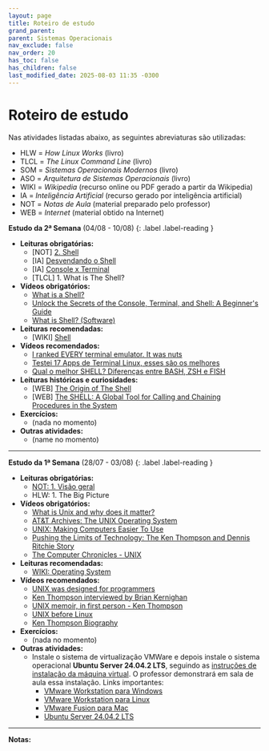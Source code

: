 ```yaml
---
layout: page
title: Roteiro de estudo
grand_parent:
parent: Sistemas Operacionais
nav_exclude: false
nav_order: 20
has_toc: false
has_children: false
last_modified_date: 2025-08-03 11:35 -0300
---
```


# Roteiro de estudo

Nas atividades listadas abaixo, as seguintes abreviaturas são utilizadas:

- HLW = *How Linux Works* (livro)
- TLCL = *The Linux Command Line* (livro)
- SOM = *Sistemas Operacionais Modernos* (livro)
- ASO = *Arquitetura de Sistemas Operacionais* (livro)
- WIKI = *Wikipedia* (recurso online ou PDF gerado a partir da Wikipedia)
- IA = *Inteligência Artificial* (recurso gerado por inteligência artificial)
- NOT = *Notas de Aula* (material preparado pelo professor)
- WEB = *Internet* (material obtido na Internet)

**Estudo da 2ª Semana**<a id="re02sem"></a> (04/08 - 10/08)
{: .label .label-reading }

- **Leituras obrigatórias:**
  - [NOT] [2. Shell](/assets/disciplinas/so/2025_2/02_shell.pdf)
  - [IA] [Desvendando o
    Shell](/assets/disciplinas/so/2025_2/shell_definicoes.pdf)
  - [IA] [Console x
    Terminal](/assets/disciplinas/so/2025_2/console_terminal.pdf)
  - [TLCL] 1. What is The Shell?
- **Vídeos obrigatórios:**
  - [What is a Shell?](https://www.youtube.com/watch?v=-qLrgCFynzE)
  - [Unlock the Secrets of the Console, Terminal, and Shell: A Beginner's
    Guide](https://www.youtube.com/watch?v=LdJkq8D11fU)
  - [What is Shell? (Software)](https://www.youtube.com/watch?v=zskFbzsZu8s)
- **Leituras recomendadas:**
  - [WIKI] [Shell](/assets/disciplinas/so/2025_2/wiki_shell.pdf)
- **Vídeos recomendados:**
  - [I ranked EVERY terminal emulator. It was
    nuts](https://www.youtube.com/watch?v=WxzYtdIcHnQ)
  - [Testei 17 Apps de Terminal Linux, esses são os
    melhores](https://www.youtube.com/watch?v=9_zKHrQZ7BI)
  - [Qual o melhor SHELL? Diferenças entre BASH, ZSH e
    FISH](https://www.youtube.com/watch?v=vE0McEujAGk)
- **Leituras históricas e curiosidades:**
  - [WEB] [The Origin of The
    Shell](/assets/disciplinas/so/2025_2/the_origin_of_the_shell.pdf)
  - [WEB] [The SHELL: A Global Tool for Calling and Chaining Procedures in the
    System](/assets/disciplinas/so/2025_2/the_shell.pdf)
- **Exercícios:**
  - (nada no momento)
- **Outras atividades:**
  - (name no momento)

---

**Estudo da 1ª Semana**<a id="re01sem"></a> (28/07 - 03/08)
{: .label .label-reading }

- **Leituras obrigatórias:**
  - [NOT: 1. Visão geral](/assets/disciplinas/so/2025_2/01_visao_geral.pdf)
  - HLW: 1. The Big Picture
- **Vídeos obrigatórios:**
  - [What is Unix and why does it
    matter?](https://www.youtube.com/watch?v=UVyKkcPoRb8)
  - [AT&T Archives: The UNIX Operating
    System](https://www.youtube.com/watch?v=tc4ROCJYbm0)
  - [UNIX: Making Computers Easier To
    Use](https://www.youtube.com/watch?v=XvDZLjaCJuw)
  - [Pushing the Limits of Technology: The Ken Thompson and Dennis Ritchie
    Story](https://www.youtube.com/watch?v=g3jOJfrOknA)
  - [The Computer Chronicles -
    UNIX](https://www.youtube.com/watch?v=0DdoGPav3fc)
- **Leituras recomendadas:**
  - [WIKI: Operating
    System](/assets/disciplinas/so/2025_2/operating_system.pdf)
- **Vídeos recomendados:**
  - [UNIX was designed for
    programmers](https://www.youtube.com/watch?v=v0ON23Y4W68)
  - [Ken Thompson interviewed by Brian
    Kernighan](https://www.youtube.com/watch?v=EY6q5dv_B-o)
  - [UNIX memoir, in first person - Ken
    Thompson](https://www.youtube.com/watch?v=xKNaCzdn6sY)
  - [UNIX before Linux](https://www.youtube.com/watch?v=pzf3VlKNLiI)
  - [Ken Thompson Biography](https://www.youtube.com/watch?v=Qu8g5NTN9iI)
- **Exercícios:**
  - (nada no momento)
- **Outras atividades:**
  - Instale o sistema de virtualização VMWare e depois instale o sistema
    operacional **Ubuntu Server 24.04.2 LTS**, seguindo as [instruções de
    instalação da máquina
    virtual](/assets/disciplinas/so/maqvirt/instalacao_ubuntu_server.pdf). O
    professor demonstrará em sala de aula essa instalação. Links importantes:
    - [VMware Workstation para Windows](https://we.tl/t-yPf30kB9zM)
    - [VMware Workstation para Linux](https://we.tl/t-xZYdNF5UwO)
    - [VMware Fusion para Mac](https://we.tl/t-4LBS8cJEiu)
    - [Ubuntu Server 24.04.2 LTS](https://we.tl/t-fnlMrN7yv1)

<!--

  - [30 Comandos do Terminal Linux BÁSICOS que você PRECISA SABER para ser um
    HACKER](https://www.youtube.com/watch?v=QZ2nyxzZXPY)

  - [UNIX memoir, in first person - Ken
    Thompson](https://www.youtube.com/watch?v=xKNaCzdn6sY)
    
    https://www.youtube.com/watch?v=HADp3emVABg
    
    https://www.youtube.com/watch?v=AEsdyAeumVQ
    
    https://www.youtube.com/watch?v=79IBT04qeZ4
    
    https://www.youtube.com/watch?v=nS-0Vrmok6Y
    
    https://www.youtube.com/watch?v=_2NI6t2r_Hs
    
    https://www.youtube.com/watch?v=XuzeagzQwRs
    
    https://www.youtube.com/watch?v=Ffh3DRFzRL0
    
    https://www.youtube.com/watch?v=l03CF9_078I
    
    https://www.youtube.com/watch?v=wqI7MrtxPnk
    
    https://www.youtube.com/watch?v=ECCr_KFl41E
    
    https://www.youtube.com/watch?v=tt2nHK0oaSg
    
    

**Estudo da 11ª Semana**<a id="re11sem"></a> (14/04 - 20/04)
{: .label .label-reading }

Nesta semana faremos exercícios sobre a transformação de um código em alto
nível, na linguagem C, para o assembly RISC-V correspondente e, depois, sobre a
transformação do assembly para o binário correspondente.

- **Exercícios:**
  - [Exercício Assembly
    RISC-V](/assets/disciplinas/arqcomp1/20251/exercicio_assembly.pdf)

---

**Estudo da 10ª Semana**<a id="re10sem"></a> (07/04 - 13/04)
{: .label .label-reading }

Começaremos nosso estudo da arquitetura dos processadores, utilizando como
modelo de estudo a arquitetura RISC-V! Também faremos uma breve revisão sobre a
representação numérica nos computadores.

- **Leituras obrigatórias:**
  - [Notas de aula: Capítulo 2a](/assets/disciplinas/arqcomp1/20251/cap02a.pdf)
  - [Notas de aula: Capítulo 2b](/assets/disciplinas/arqcomp1/20251/cap02b.pdf)
  - [Notas de aula: Capítulo 2c](/assets/disciplinas/arqcomp1/20251/cap02c.pdf)

---

**Estudo da 9ª Semana**<a id="re9sem"></a> (31/03 - 06/04)
{: .label .label-reading }

As aulas desta semana foram canceladas por motivo de doença do professor.

---

**Estudo da 8ª Semana**<a id="re8sem"></a> (24/03 - 30/03)
{: .label .label-reading }

Nesta semana finalizaremos o estudo sobre a performance dos processadores e
compreenderemos a interação entre as métricas do usuário e as métricas do
projetista de hardware.

- **Vídeos obrigatórios:**
  - [Fast Inverse Square Root — A Quake III
    Algorithm](https://www.youtube.com/watch?v=p8u_k2LIZyo)
  - [The Fast Inverse Square Root -- 0x5f3759df
    explained!](https://www.youtube.com/watch?v=NCuf2tjUsAY)
  - Se você tiver curiosidade e quiser aprender em (muito!) maior
    profundidade, assista à playlist: [Understand Fast Inverse Square
    Root](https://youtube.com/playlist?list=PLkd5S9lUKlOA3MpiTj9owaJqHBjR8fh2o&si=4Y1BVwZMnn7dp5D0)
- **Leituras obrigatórias:**
  - [Notas de aula: Capítulo 1-c](/assets/disciplinas/arqcomp1/20251/cap01c.pdf)
- **Leituras recomendadas:**
  - [Origin of Quake3's Fast
    InvSqrt](https://www.beyond3d.com/content/articles/8/)
  - [Fast Inverse Square
    Root](https://www.lomont.org/papers/2003/InvSqrt.pdf)
  - [Understanding Quake’s Fast Inverse Square
    Root](https://betterexplained.com/articles/understanding-quakes-fast-inverse-square-root/)
  - [Fast Inverse Square
    Root](https://en.wikipedia.org/wiki/Fast_inverse_square_root)

---

**Estudo da 7ª Semana**<a id="re7sem"></a> (17/03 - 23/03)
{: .label .label-reading }

Nesta semana nosso objetivo é entender os grandes sub-sistemas que formam um
computador (entrada, saída, memória, controle e datapath). Também estudaremos as
tecnologias de construção de processadores e memórias, e começaremos o estudo
sobre a performance dos processadores.

- **Vídeos obrigatórios:**
  - [Documentário Transistores - parte
    01](https://www.youtube.com/watch?v=nP9loZiQ8ZU) 
  - [Documentário Transistores - parte
    02](https://www.youtube.com/watch?v=VZkJD_MD7Qs) 
  - [Documentário Transistores - parte
    03](https://www.youtube.com/watch?v=jtJStZn-P_M)
  - [Transístor Explicado](https://www.youtube.com/watch?v=JROzWgqDZrQ)
  - [A peça que encolheu o
    computador](https://www.youtube.com/watch?v=sS7r7a-6SO0)
  - [A história do transístor](https://www.youtube.com/watch?v=fmuIEI2mBlM)
  - [A maior invenção da
    humanidade](https://www.youtube.com/watch?v=vYIVtOB-4xQ&t)
  - [Como um transístor funciona?](https://www.youtube.com/watch?v=IcrBqCFLHIY)
  - [A criação dos processadores
    explicada](https://www.youtube.com/watch?v=CiMnb06C4po) 
  - [Veja como é feito um chip](https://www.youtube.com/watch?v=AuUOrrW8YOU)
  - [Como os microchips são
    feitos?](https://www.youtube.com/watch?v=Xos17z1sn3Y)
- **Leituras obrigatórias:**
  - [Notas de aula: Capítulo 1-b](/assets/disciplinas/arqcomp1/20251/cap01b.pdf)
  - [Notas de aula: Capítulo 1-c](/assets/disciplinas/arqcomp1/20251/cap01c.pdf)
- **Leituras recomendadas:**
  - CSAPP: "*Chapter 1: A Tour of Computer Systems*"
  - Dennis M. Ritchie: "[The Development of the C
    Language](https://csapp.cs.cmu.edu/3e/docs/chistory.html)"
- **Exercícios:**
  - (em breve)

---

**Estudo da 6ª Semana**<a id="re6sem"></a> (10/03 - 16/03)
{: .label .label-reading }

Finalizaremos nesta semana nosso estudo aprofundado sobre a representação de
números e começaremos a estudar mais diretamente a arquitetura e organização de
computadores. Nosso interesse agora é entender as principais abstrações
computacionais e as grandes idéias da computação que nos permitiram criar o
hardware. Também começaremos a entender a interface entre o software e o
hardware.

- **Leituras obrigatórias:**
  - [Notas de aula: Capítulo 1-a](/assets/disciplinas/arqcomp1/20251/cap01a.pdf)
- **Leituras recomendadas:**
  - CSAPP: "*Chapter 1: A Tour of Computer Systems*"
  - Dennis M. Ritchie: "[The Development of the C
    Language](https://csapp.cs.cmu.edu/3e/docs/chistory.html)"

---

**Estudo da 5ª Semana**<a id="re5sem"></a> (03/03 - 09/03)
{: .label .label-reading }

Nesta semana não teremos aula devido ao feriado de carnaval mas, mesmo assim,
você deve terminar de fazer o Diário nº 1!

- **Exercícios:**
  - [Diário de Aprendizagem n.º
    1](/assets/disciplinas/arqcomp1/20251/diario_1.pdf): termine de responder o 
    **Diário de Aprendizagem n.º 1**. Faça as perguntas de nº 131 até 160. A
    data de entrega será no dia 12/03.


**Estudo da 4ª Semana**<a id="re4sem"></a> (24/02 - 02/03)
{: .label .label-reading }

Nesta semana continuaremos nosso estudo aprofundado sobre a representação de
números no computador. Em especial veremos: representação de binários negativos,
representação de binários fracionários e notação BCD.

- **Vídeos obrigatórios:**
  - [Conversão entre bases
    numéricas](https://www.youtube.com/watch?v=7u4lJQE2xOk)
  - [Conceitos fundamentais sobre representação
    numérica](https://www.youtube.com/watch?v=MxdbxybOlmE)
  - [Representação de inteiros negativos em
    binário](https://www.youtube.com/watch?v=gLBV2iU_EbM)
  - [Representação de números fracionários em
    binário](https://www.youtube.com/watch?v=QdOMYMvn2h8)
  - [BCD e expansão do sinal](https://www.youtube.com/watch?v=8Tl0I2Ihc0w)
- **Leituras obrigatórias:**
  - No site da [CR6.100B](https://www.computacaoraiz.com.br/cr6100b/) você pode
    fazer o download de todos os slides do material dos vídeos obrigatórios
    listados acima. Faça o download e estude esse material.
- **Leituras recomendadas:**
  - CSAPP: ler o "*Chapter 2: Representing and Manipulating Information*"
  - CSAPP Web Asides:
    - [DATA:BOOL](http://csapp.cs.cmu.edu/3e/waside/waside-boolean.pdf):
      *Boolean algebra and Boolean rings*
    - [DATA:TMIN](http://csapp.cs.cmu.edu/3e/waside/waside-tmin.pdf): *Writing
      TMin in C*
    - [DATA:TNEG](http://csapp.cs.cmu.edu/3e/waside/waside-tneg.pdf): *Bit-level
      representation of two's complement negation*
- **Exercícios:**
  - [Diário de Aprendizagem n.º
    1](/assets/disciplinas/arqcomp1/20251/diario_1.pdf): continue a responder o 
    **Diário de Aprendizagem n.º 1**. Faça as perguntas de nº 81 até 130 (as
    demais perguntas serão respondidas nas próximas semanas). A data de entrega
    ainda será definida.
  
---

**Estudo da 3ª Semana**<a id="re3sem"></a> (17/02 - 23/02)
{: .label .label-reading }

Nesta semana continuaremos nosso estudo aprofundado sobre a representação de
números no computador. Em especial veremos: conversão entre as diversas bases
numéricas, outros conceitos fundamentais sobre representação numérica,
aritmética binária (adição, subtração, multiplicação e divisão) e as diferentes
notações para a representação de binários negativos.

- **Vídeos obrigatórios:**
  - [Conversão entre bases
    numéricas](https://www.youtube.com/watch?v=7u4lJQE2xOk)
  - [Conceitos fundamentais sobre representação
    numérica](https://www.youtube.com/watch?v=MxdbxybOlmE)
  - [Representação de inteiros negativos em
    binário](https://www.youtube.com/watch?v=gLBV2iU_EbM)
  - [Representação de números fracionários em
    binário](https://www.youtube.com/watch?v=QdOMYMvn2h8)
  - [BCD e expansão do sinal](https://www.youtube.com/watch?v=8Tl0I2Ihc0w)
- **Leituras obrigatórias:**
  - No site da [CR6.100B](https://www.computacaoraiz.com.br/cr6100b/) você pode
    fazer o download de todos os slides do material dos vídeos obrigatórios
    listados acima. Faça o download e estude esse material.
- **Leituras recomendadas:**
  - CSAPP: ler o "*Chapter 2: Representing and Manipulating Information*"
  - CSAPP Web Asides:
    - [DATA:BOOL](http://csapp.cs.cmu.edu/3e/waside/waside-boolean.pdf):
      *Boolean algebra and Boolean rings*
    - [DATA:TMIN](http://csapp.cs.cmu.edu/3e/waside/waside-tmin.pdf): *Writing
      TMin in C*
    - [DATA:TNEG](http://csapp.cs.cmu.edu/3e/waside/waside-tneg.pdf): *Bit-level
      representation of two's complement negation*
- **Exercícios:**
  - [Diário de Aprendizagem n.º
    1](/assets/disciplinas/arqcomp1/20251/diario_1.pdf): faça o download e
    imprima o **Diário de Aprendizagem n.º 1**, com exercícios sobre
    representação de dados. Faça as perguntas de nº 1 até 80 (as demais
    perguntas serão respondidas nas próximas semanas). A data de entrega ainda
    será definida.

---

**Estudo da 2ª Semana**<a id="re2sem"></a> (10/02 - 16/02)
{: .label .label-reading }

Nesta semana continuaremos nosso estudo sobre a representação de dados no
computador, começando com representação textual (ASCII e Unicode), cores,
imagens, áudio e vídeo. Depois faremos um estudo aprofundado da representação
numérica: conversão entre bases, conceitos importantes, números negativos,
números fracionários e BCD.

- **Vídeos obrigatórios:**
  - [Representação de dados](https://www.youtube.com/watch?v=8T_hJhYg4R0)
  - [Conversão entre bases
    numéricas](https://www.youtube.com/watch?v=7u4lJQE2xOk)
  - [Conceitos fundamentais sobre representação
    numérica](https://www.youtube.com/watch?v=MxdbxybOlmE)
  - [Representação de inteiros negativos em
    binário](https://www.youtube.com/watch?v=gLBV2iU_EbM)
  - [Representação de números fracionários em
    binário](https://www.youtube.com/watch?v=QdOMYMvn2h8)
  - [BCD e expansão do sinal](https://www.youtube.com/watch?v=8Tl0I2Ihc0w)
- **Leituras obrigatórias:**
  - No site da [CR6.100B](https://www.computacaoraiz.com.br/cr6100b/) você pode
    fazer o download de todos os slides do material dos vídeos obrigatórios
    listados acima. Faça o download e estude esse material.
- **Leituras recomendadas:**
  - CSAPP: ler o "*Chapter 2: Representing and Manipulating Information*"
  - CSAPP Web Asides:
    - [DATA:BOOL](http://csapp.cs.cmu.edu/3e/waside/waside-boolean.pdf):
      *Boolean algebra and Boolean rings*
    - [DATA:TMIN](http://csapp.cs.cmu.edu/3e/waside/waside-tmin.pdf): *Writing
      TMin in C*
    - [DATA:TNEG](http://csapp.cs.cmu.edu/3e/waside/waside-tneg.pdf): *Bit-level
      representation of two's complement negation*
- **Exercícios:**
  - (em breve)
- **Outras atividades:**
  - (em breve)


**Estudo da 1ª Semana**<a id="re1sem"></a> (03/02 - 09/02)
{: .label .label-reading }
Nesta semana começaremos uma rápida revisão sobre computação em geral (e ciência
da computação em particular). Faremos uma revisão sobre conhecimento declarativo
e imperativo, o papel a ciência da computação e começaremos a aprender como
representar dados no computador (números, texto, sons, imagens, vídeos, etc).

- **Vídeos obrigatórios:**
  - [Apresentação da CR6.100B](https://www.youtube.com/watch?v=eyph1kcLnVw)
  - [Motivação e diferenças com a
    CS50](https://www.youtube.com/watch?v=d7uDtdECwGg)
  - [Como fazer a CR6.100B](https://www.youtube.com/watch?v=an7aEc5du0o)
  - [Unidade 0: Introdução à
    CR6.100B](https://www.youtube.com/watch?v=-aY8U8s5Kv4)
  - [Unidade 1: Computação - Parte 0: visão
    geral](https://www.youtube.com/watch?v=XbuHXSoKZOM)
  - [Unidade 1: Computação - Parte 1: representação de
    dados](https://www.youtube.com/watch?v=8T_hJhYg4R0)
- **Leituras obrigatórias:**
  - No site da [CR6.100B](https://www.computacaoraiz.com.br/cr6100b/) você pode
    fazer o download de todos os slides do material dos vídeos obrigatórios
    listados acima. Faça o download e estude esse material.
- **Leituras recomendadas:**
  - [C Programming](/assets/disciplinas/arqcomp1/c_programming.pdf) (PDF): se
    você não tem uma boa base na linguagem C ou se precisa de uma revisão
    rápida, este arquivo é o PDF do "Anexo C" do livro *Digital Design and
    Computer Architecture* (também [disponível
    online](https://booksite.elsevier.com/9780128000564/index.php)). Estude esse
    material para aprender/revisar programação C.
- **Leituras adicionais sugeridas:**
  - [Compiler, Assembler, Linker and Loader: A Brief
    Story](https://www.tenouk.com/ModuleW.html)
  - [UNIX/Linux Tutorial for
    Beginners](https://info-ee.surrey.ac.uk/Teaching/Unix/) 
  - [Linux Commands Cheat
    Sheet](https://www.websentra.com/linux-commands-cheat-sheet/)
  - [C Reference](https://en.cppreference.com/w/c)
  - [C Programming
    Tutorial](http://www.cprogramming.com/tutorial/c-tutorial.html)

---

**Estudo da 2ª Semana**<a id="re2sem"></a> (05/08 - 11/08)
{: .label .label-reading }
- **Leituras obrigatórias:**
  - [Notas de aula: revisão de C](/assets/disciplinas/arqcomp1/capitulo01.pdf)
    (Capítulo 1 do livro Programming Abstractions in C)
  - [Unidade 0: Introdução à
    CR6.100B](https://www.computacaoraiz.com.br/cr6100b/unidades/0/) 
- **Vídeos obrigatórios:**
  - [Unidade 0: Introdução à
    CR6.100B](https://www.youtube.com/watch?v=-aY8U8s5Kv4) 
- **Leituras recomendadas:**
  - [C Programming](/assets/disciplinas/arqcomp1/c_programming.pdf) (PDF): este
    arquivo é o PDF do "Anexo C" do livro *Digital Design and Computer
    Architecture* (também [disponível
    online](https://booksite.elsevier.com/9780128000564/index.php))
- **Leituras adicionais sugeridas:**
  - [Compiler, Assembler, Linker and Loader: A Brief
    Story](https://www.tenouk.com/ModuleW.html) 
  - [UNIX/Linux Tutorial for
    Beginners](https://info-ee.surrey.ac.uk/Teaching/Unix/) 
  - [Linux Commands Cheat
    Sheet](https://www.websentra.com/linux-commands-cheat-sheet/) 
  - [C Programming
    Tutorial](http://www.cprogramming.com/tutorial/c-tutorial.html)
- **Exercícios obrigatórios:**
  - [Lista de Exercícios n.º
    1](/assets/disciplinas/arqcomp1/20242/exercicio01.pdf)

---

**Estudo da 3ª Semana**<a id="re3sem"></a> (12/08 - 18/08)
{: .label .label-reading }
- **Leituras obrigatórias:**
  - Notas de aula:
    - [Motivação 1:
      Introdução](/assets/disciplinas/arqcomp1/20242/1_motivacao.pdf)
    - [Motivação 2: int não é
      Z](/assets/disciplinas/arqcomp1/20242/2_int_nao_e_z.pdf)
    - [Motivação 3: Olá,
      mundo!](/assets/disciplinas/arqcomp1/20242/3_ola_mundo.pdf)
    - [Motivação 4: Memória](/assets/disciplinas/arqcomp1/20242/4_memoria.pdf)
    - [Motivação 5: Entrada e
      Saída](/assets/disciplinas/arqcomp1/20242/5_entrada_saida_rede.pdf)
    - [Cap. 1: Abstrações e Tecnologias (1.1 até
      1.3)](/assets/disciplinas/arqcomp1/20242/cap01a.pdf) 
  - Outras:
    - [Unidade 1: Fundamentos da
      Computação](https://www.computacaoraiz.com.br/cr6100b/unidades/1/) 
- **Vídeos obrigatórios:**
  - Unidade 1: Fundamentos da Computação: assistir os seguintes vídeos
    (assista aos vídeos várias vezes até que você consiga entender tudo;
    na página da CR6.100B você pode fazer o download dos slides
    correspondentes a cada vídeo):
    - [Parte 0: Visão Geral](https://www.youtube.com/watch?v=XbuHXSoKZOM)
    - [Parte 1: O que é ciência da
      computação](https://www.youtube.com/watch?v=qzxw-Tm8UgI) 
    - [Parte 2: Representação de
      dados](https://www.youtube.com/watch?v=8T_hJhYg4R0) 
    - [Parte 2, Anexo 1: Conversão entre
      bases](https://www.youtube.com/watch?v=7u4lJQE2xOk) 
    - [Parte 2, Anexo 2: Outros
      conceitos](https://www.youtube.com/watch?v=MxdbxybOlmE) 
    - [Parte 2, Anexo 3: Binários
      negativos](https://www.youtube.com/watch?v=gLBV2iU_EbM) 
    - [Parte 2, Anexo 4: Binários
      fracionários](https://www.youtube.com/watch?v=QdOMYMvn2h8) 
    - [Parte 2, Anexo 5: BCD](https://www.youtube.com/watch?v=8Tl0I2Ihc0w)
- **Leituras recomendadas:**
  - (nada para essa semana)
- **Exercícios:**
  - (nada para essa semana)

---

**Estudo da 5ª Semana**<a id="re5sem"></a> (26/08 - 01/09)
{: .label .label-reading }
- **Leituras obrigatórias:**
  - Notas de aula:
    - [Cap. 1: Abstrações e Tecnologias
      (1.6)](/assets/disciplinas/arqcomp1/20242/cap01c.pdf)
    - [Fundamentos Físicos da
      Computação](/assets/disciplinas/arqcomp1/20242/fund_fisicos.pdf) 
- **Vídeos obrigatórios:**
    - [Circuit Energy doesn't FLOW the way you
      THINK!](https://www.youtube.com/watch?v=C7tQJ42nGno) 
    - [The Big Misconception About
      Electricity](https://www.youtube.com/watch?v=bHIhgxav9LY) 
    - [How Electricity Actually
      Works](https://www.youtube.com/watch?v=oI_X2cMHNe0) 
- **Leituras recomendadas:**
  - (nada para essa semana)
- **Exercícios:**
  - (nada para essa semana)

---

**Estudo da 6ª Semana**<a id="re6sem"></a>
{: .label .label-reading }
- **Leituras obrigatórias:**
  - Notas de aula:
    - [Cap. 2: Instruções: a linguagem do
      computador (2.1, 2.2 e
      2.3)](/assets/disciplinas/arqcomp1/20242/cap02a.pdf) (estudar até chegar
      nas instruções de memória)
    - [Fundamentos Físicos da
      Computação](/assets/disciplinas/arqcomp1/20242/fund_fisicos.pdf) 
- **Vídeos obrigatórios:**
    - [Circuit Energy doesn't FLOW the way you
      THINK!](https://www.youtube.com/watch?v=C7tQJ42nGno) 
    - [The Big Misconception About
      Electricity](https://www.youtube.com/watch?v=bHIhgxav9LY) 
    - [How Electricity Actually Works](https://www.youtube.com/watch?v=oI_X2cMHNe0)
- **Leituras recomendadas:**
  - (nada para essa semana)
- **Exercícios:**
  - [Exercício sobre
    Eletricidade](/assets/disciplinas/arqcomp1/20242/eletricidade.pdf) 

---

**Estudo da 7ª Semana**<a id="re7sem"></a> (09/09 - 15/09)
{: .label .label-reading }
- **Leituras obrigatórias:**
  - Notas de aula:
    - [Cap. 2: Instruções: a linguagem do
      computador (2.1, 2.2 e
      2.3)](/assets/disciplinas/arqcomp1/20242/cap02a.pdf) (estudar o resto)
    - [Fundamentos Físicos da
      Computação](/assets/disciplinas/arqcomp1/20242/fund_fisicos.pdf) 
- **Vídeos obrigatórios:**
    - [Circuit Energy doesn't FLOW the way you
      THINK!](https://www.youtube.com/watch?v=C7tQJ42nGno) 
    - [The Big Misconception About
      Electricity](https://www.youtube.com/watch?v=bHIhgxav9LY) 
    - [How Electricity Actually
      Works](https://www.youtube.com/watch?v=oI_X2cMHNe0)
- **Leituras recomendadas:**
  - (nada para essa semana)
- **Exercícios:**
  - [Exercício sobre
    Eletricidade](/assets/disciplinas/arqcomp1/20242/eletricidade.pdf) 

---

**Estudo da 8ª Semana**<a id="re8sem"></a> (16/09 - 22/09)
{: .label .label-reading }
- **Leituras obrigatórias:**
  - Notas de aula:
    - [Cap. 2: Instruções: a linguagem do
      computador (2.5)](/assets/disciplinas/arqcomp1/20242/cap02c.pdf)
    - [Fundamentos Físicos da
      Computação](/assets/disciplinas/arqcomp1/20242/fund_fisicos.pdf)
- **Vídeos obrigatórios:**
  - (nada para essa semana)
- **Leituras recomendadas:**
  - Familiarize-se com a documentação do RISC-V, principalmente com os cartões
    de referência rápida, que estão na seção de recursos da disciplina.
- **Exercícios:**
  - (nada para essa semana)

---

**Estudo da 9ª Semana:**<a id="re9sem"></a> (23/09 - 29/09)
{: .label .label-reading }
- **InovaWeek**: devido à realização do InovaWeek não teremos atividades em sala
  de aula nesta semana. Cada aluno deve realizar o trabalho do InovaWeek
  conforme estipulado no Portal do Aluno.

---

**Estudo da 10ª Semana**<a id="re10sem"></a> (30/09 - 06/10)
{: .label .label-reading }
- **Leituras obrigatórias:**
  - [Apostila: Curso Básico de
    Arduino](/assets/arduino/apostila_curso_basico_de_arduino.pdf): conforme
    visto nas aulas práticas sobre introdução aos microcontroladores, você deve
    estudar os capítulos 1, 2, 3, 4 e 5 desta apostila, para aprender o que é o
    Arduino, como instalar o ambiente de desenvolvimento, a linguagem de
    programação (que é, basicamente C/C++) e como criar seus primeiros
    programas.
- **Vídeos obrigatórios:**
  - (nada para essa semana)
- **Leituras recomendadas:**
  - (nada para essa semana)
- **Exercícios:**
  - Faremos, em sala de aula, um exercício de revisão para a AV-1 (que será
    realizada na próxima semana). Esse exercício envolverá todo o conteúdo da
    matéria e abordará tópicos tais como: assembly RISC-V, IEEE-754,
    representação de binários negativos e fracionários e outros assuntos.

---

**11ª Semana: AV1**<a id="re11sem"></a> (07/10 - 13/10)
{: .label .label-red }
- **Avaliação Bimestral AV1:** esta semana é dedicada à realização da 1ª
  avaliação bimestral, a AV1, e, portanto, não há conteúdo novo a ser
  estudado. O conteúdo da AV1 corresponde a toda a matéria das semanas 1 a 10,
  ou seja, tudo o que foi visto no bimestre, incluindo:
  - Todo conteúdo dado em sala de aula
  - Todo conteúdo de estudo indicado neste roteiro
  - Todo conteúdo dos vídeos obrigatórios indicados neste roteiro
- A prova terá 60 questões objetivas, e será feira em duplas.
- Venha bem preparado! A prova é **extensa** e não é fácil!
- Siga todas as normas de **integridade acadêmica** da disciplina pois alunos
  flagrados com qualquer tipo de cola terão a AV1 zerada imediatamente e serão
  encaminhados para a coordenação para as medidas disciplinares conforme o
  regimento da UVV.
- O professor determinará o assento de cada aluno.

{: .vermelho-title }
> Os celulares serão recolhidos pelo professor!
>
> Antes do início da prova o professor **recolherá todos os celulares** de todos
> os alunos, **sem exceções**. O aluno só receberá a prova mediante a entrega do
> celular, desligado. Os celulares serão identificados e ficarão sob a posse do
> professor durante a prova. Ao terminar e entregar a prova, o professor
> devolverá o celular.
>
> Alunos que não entregarem o celular e forem flagrados utilizando o aparelho
> para colar na prova, serão **REPROVADOS IMEDIATA E AUTOMATICAMENTE** na
> disciplina, sem chance de discussão. Evite problemas: **entregue seu celular
> desligado** no início da prova.

---

**Estudo da 12ª Semana**<a id="re12sem"></a> (14/10 - 20/10)
{: .label .label-reading }
- **NÃO HAVERÁ AULA**: em virtude do feriado do dia do professor, não haverá
  aula e nenhum conteúdo a ser estudado nesta semana.

---

**Estudo da 13ª Semana**<a id="re13sem"></a> (21/10 - 27/10)
{: .label .label-reading }
- **Leituras obrigatórias:**
  - Notas de aula:
    - [Arquitetura da Memória](/assets/disciplinas/arqcomp1/20242/memoria.pdf)
    - [Apostila: Curso Básico de
    Arduino](/assets/arduino/apostila_curso_basico_de_arduino.pdf): conforme
    visto nas aulas práticas sobre introdução aos microcontroladores, você deve
    estudar os capítulos 1, 2, 3, 4 e 5 desta apostila, para aprender o que é o
    Arduino, como instalar o ambiente de desenvolvimento, a linguagem de
    programação (que é, basicamente C/C++) e como criar seus primeiros
    programas.
- **Vídeos obrigatórios:**
  - (nada para essa semana)
- **Leituras recomendadas:**
  - (nada para essa semana)
- **Exercícios:**
  - (nada para essa semana)

---

**Estudo da 14ª Semana**<a id="re14sem"></a> (28/10 - 03/11)
{: .label .label-reading }
- **Leituras obrigatórias:**
  - Notas de aula:
    - [Arquitetura da Memória](/assets/disciplinas/arqcomp1/20242/memoria.pdf)
- **Vídeos obrigatórios:**
  
- **Leituras recomendadas:**
  - (nada para essa semana)
- **Exercícios:**
  - Exercício EAD para entrega no Portal do Aluno (prazo: 15/11/2024, 23:59h)
    - [Exercício sobre
      Transístores](/assets/disciplinas/arqcomp1/20242/transistor.pdf)
  - Exercícios no Laboratório de Hardware:
    - [Apostila: Curso Básico de
      Arduino](/assets/arduino/apostila_curso_basico_de_arduino.pdf): exercícios
      6.3.6, 6.3.7, 7.1, 7.2, 7.4, 8.3, 9.1, 10.1 e 10.3;
    - [Apostila: Arduino
      Maker](/assets/arduino/apostila_eletrogate_05_arduino_maker.pdf):
      exercício 8.


-->

---
**Notas:**

